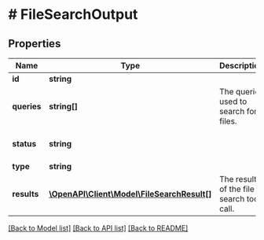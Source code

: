 # # FileSearchOutput

## Properties

Name | Type | Description | Notes
------------ | ------------- | ------------- | -------------
**id** | **string** |  |
**queries** | **string[]** | The queries used to search for files. |
**status** | **string** |  | [optional] [default to 'searching']
**type** | **string** |  |
**results** | [**\OpenAPI\Client\Model\FileSearchResult[]**](FileSearchResult.md) | The results of the file search tool call. |

[[Back to Model list]](../../README.md#models) [[Back to API list]](../../README.md#endpoints) [[Back to README]](../../README.md)
